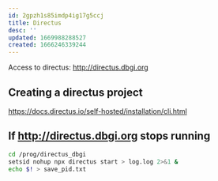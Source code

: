 ```yaml
---
id: 2gpzh1s85imdp4ig17g5ccj
title: Directus
desc: ''
updated: 1669988288527
created: 1666246339244
---
```


Access to directus: http://directus.dbgi.org


## Creating a directus project

https://docs.directus.io/self-hosted/installation/cli.html

## If http://directus.dbgi.org stops running
```bash
cd /prog/directus_dbgi              
setsid nohup npx directus start > log.log 2>&1 &
echo $! > save_pid.txt
```

